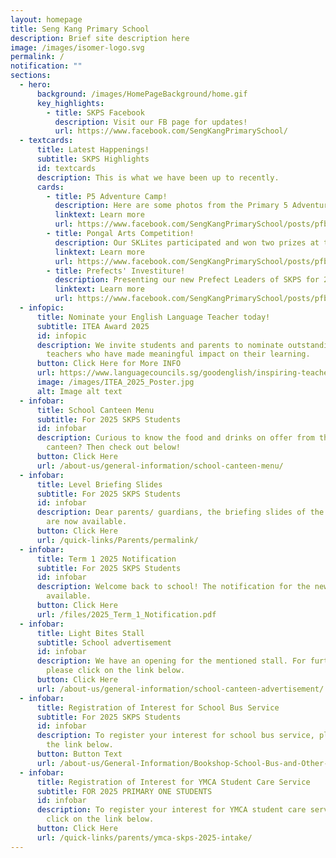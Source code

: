 ```yaml
---
layout: homepage
title: Seng Kang Primary School
description: Brief site description here
image: /images/isomer-logo.svg
permalink: /
notification: ""
sections:
  - hero:
      background: /images/HomePageBackground/home.gif
      key_highlights:
        - title: SKPS Facebook
          description: Visit our FB page for updates!
          url: https://www.facebook.com/SengKangPrimarySchool/
  - textcards:
      title: Latest Happenings!
      subtitle: SKPS Highlights
      id: textcards
      description: This is what we have been up to recently.
      cards:
        - title: P5 Adventure Camp!
          description: Here are some photos from the Primary 5 Adventure Camp!
          linktext: Learn more
          url: https://www.facebook.com/SengKangPrimarySchool/posts/pfbid033XR8UiVVFgj8bHtAWdND9ZPHfpvrMVCTE6WjMRPPDwZfYrUCrSVFNunQjvKdu1KTl
        - title: Pongal Arts Competition!
          description: Our SKLites participated and won two prizes at the competition!
          linktext: Learn more
          url: https://www.facebook.com/SengKangPrimarySchool/posts/pfbid0eUuPkTJfTQZkyrnPtMUz4V4BH9jxQcGba651ryTQpVmbvDDgEkv3x6nuUxNEJJPMl
        - title: Prefects' Investiture!
          description: Presenting our new Prefect Leaders of SKPS for 2025!
          linktext: Learn more
          url: https://www.facebook.com/SengKangPrimarySchool/posts/pfbid02vGWhtAbAN7Moh6tKaopMJ7TQE78dfBB1bUFTNHPuRDmnQTA4qma7k5V4W9Yo2Apxl
  - infopic:
      title: Nominate your English Language Teacher today!
      subtitle: ITEA Award 2025
      id: infopic
      description: We invite students and parents to nominate outstanding English
        teachers who have made meaningful impact on their learning.
      button: Click Here for More INFO
      url: https://www.languagecouncils.sg/goodenglish/inspiring-teacher-of-english-award/nomination-information
      image: /images/ITEA_2025_Poster.jpg
      alt: Image alt text
  - infobar:
      title: School Canteen Menu
      subtitle: For 2025 SKPS Students
      id: infobar
      description: Curious to know the food and drinks on offer from the school
        canteen? Then check out below!
      button: Click Here
      url: /about-us/general-information/school-canteen-menu/
  - infobar:
      title: Level Briefing Slides
      subtitle: For 2025 SKPS Students
      id: infobar
      description: Dear parents/ guardians, the briefing slides of the various levels
        are now available.
      button: Click Here
      url: /quick-links/Parents/permalink/
  - infobar:
      title: Term 1 2025 Notification
      subtitle: For 2025 SKPS Students
      id: infobar
      description: Welcome back to school! The notification for the new term is now
        available.
      button: Click Here
      url: /files/2025_Term_1_Notification.pdf
  - infobar:
      title: Light Bites Stall
      subtitle: School advertisement
      id: infobar
      description: We have an opening for the mentioned stall. For further details,
        please click on the link below.
      button: Click Here
      url: /about-us/general-information/school-canteen-advertisement/
  - infobar:
      title: Registration of Interest for School Bus Service
      subtitle: For 2025 SKPS Students
      id: infobar
      description: To register your interest for school bus service, please click on
        the link below.
      button: Button Text
      url: /about-us/General-Information/Bookshop-School-Bus-and-Other-Services/
  - infobar:
      title: Registration of Interest for YMCA Student Care Service
      subtitle: FOR 2025 PRIMARY ONE STUDENTS
      id: infobar
      description: To register your interest for YMCA student care service, please
        click on the link below.
      button: Click Here
      url: /quick-links/parents/ymca-skps-2025-intake/
---
```

